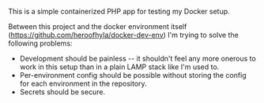 This is a simple containerized PHP app for testing my Docker setup.

Between this project and the docker environment itself
(https://github.com/heroofhyla/docker-dev-env) I'm trying to solve the
following problems:

- Development should be painless -- it shouldn't feel any more onerous to work
  in this setup than in a plain LAMP stack like I'm used to.
- Per-environment config should be possible without storing the config for each
  environment in the repository.
- Secrets should be secure.

